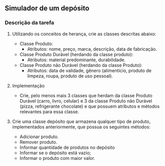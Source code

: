 ## Simulador de um depósito
### Descrição da tarefa

1. Utilizando os conceitos de herança, crie as classes descritas
abaixo:
    * Classe Produto:
        - Atributos: nome, preço, marca, descrição, data de fabricação.
    * Classe Produto Durável (herdando da classe produto):
        - Atributos: material predominante, durabilidade.
    * Classe Produto não Durável (herdando da classe Produto):
        - Atributos: data de validade, gênero (alimentício, produto de limpeza, roupa,    produto de uso pessoal).
        
2. Implementação
    * Crie, pelo menos mais 3 classes que herdam da classe Produto Durável (carro, livro, celular) e 3 da classe Produto não Durável (pizza, refrigerante chocolate) e que possuem atributos e métodos relevantes para essa classe.

3. Crie uma classe depósito que armazena qualquer tipo de produto,
implementados anteriormente, que possua os seguintes métodos:
    * Adicionar produto.
    * Remover produto.
    * Informar quantidade de produtos no depósito
    * Informar se o depósito está vazio;
    * Informar o produto com maior valor.